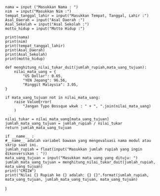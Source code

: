     nama = input ("Masukkan Nama : ")
    nim  = input("Masukkan Nim :")
    tempat_tanggal_lahir = input("Masukkan Tempat, Tanggal, Lahir :")
    Asal_Daerah = input("Asal Daerah :")
    Asal_Sekolah = input("Asal Sekolah :")
    motto_hidup = input("Motto Hidup :")

    print(nama)
    print(nim)
    print(tempat_tanggal_lahir)
    print(Asal_Daerah)
    print(Asal_Sekolah)
    print(motto_hidup)

    def menghitung_nilai_tukar_duit(jumlah_rupiah,mata_uang_tujuan):
        nilai_mata_uang = {
            "US Dollar": 0.65,
            "YEN Jepang": 96.56,
            "Ringgit Malaysia": 3.05,
    }

    if mata_uang_tujuan not in nilai_mata_uang:
        raise ValueError(
            "Jangan Typo Bossque wkwk : " + ", ".join(nilai_mata_uang)
        )

    nilai_tukar = nilai_mata_uang[mata_uang_tujuan]
    jumlah_mata_uang_tujuan = jumlah_rupiah / nilai_tukar
    return jumlah_mata_uang_tujuan

    if __name__ :
    #__name__ adalah variabel bawaan yang mengevaluasi nama modul atau skrip saat ini.
    jumlah_rupiah = float(input("Masukkan jumlah rupiah yang ingin dikonversikan : "))
    mata_uang_tujuan = input("Masukkan mata uang yang dituju: ")
    jumlah_mata_uang_tujuan = menghitung_nilai_tukar_duit(jumlah_rupiah, mata_uang_tujuan)
    print("CMIIW")
    print("Nilai {} Rupiah ke {} adalah: {} {}".format(jumlah_rupiah, mata_uang_tujuan, jumlah_mata_uang_tujuan, mata_uang_tujuan)
    
)